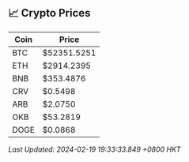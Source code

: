 ## 📈 Crypto Prices

| Coin | Price |
| ---- | ----- |
| BTC | $52351.5251 |
| ETH | $2914.2395 |
| BNB | $353.4876 |
| CRV | $0.5498 |
| ARB | $2.0750 |
| OKB | $53.2819 |
| DOGE | $0.0868 |

_Last Updated: 2024-02-19 19:33:33.849 +0800 HKT_